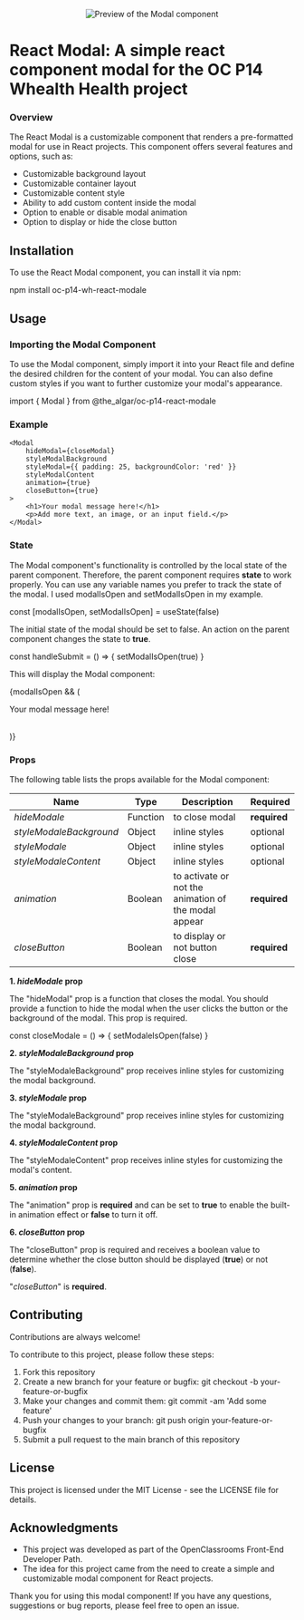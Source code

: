 <p align="center"><img src="https://github.com/The-algar/OC-P14-REACT-MODALE/blob/master/src/lib/components/assets/modale.JPG?raw=true" alt="Preview of the Modal component" /></p>

# React Modal: A simple react component modal for the OC P14 Whealth Health project

### Overview
The React Modal is a customizable component that renders a pre-formatted modal for use in React projects. This component offers several features and options, such as: 

<ul>
<li>Customizable background layout</li>
<li>Customizable container layout</li>
<li>Customizable content style</li>
<li>Ability to add custom content inside the modal</li>
<li>Option to enable or disable modal animation</li>
<li>Option to display or hide the close button</li>
</ul>

## Installation
To use the React Modal component, you can install it via npm:

npm install oc-p14-wh-react-modale

## Usage
### Importing the Modal Component
To use the Modal component, simply import it into your React file and define the desired children for the content of your modal. You can also define custom styles if you want to further customize your modal's appearance.

import { Modal } from @the_algar/oc-p14-react-modale

### Example
    <Modal
        hideModal={closeModal}
        styleModalBackground
        styleModal={{ padding: 25, backgroundColor: 'red' }}
        styleModalContent
        animation={true}
        closeButton={true}
    >
        <h1>Your modal message here!</h1>
        <p>Add more text, an image, or an input field.</p>
    </Modal>

### State
The Modal component's functionality is controlled by the local state of the parent component. Therefore, the parent component requires **state** to work properly. You can use any variable names you prefer to track the state of the modal. I used modalIsOpen and setModalIsOpen in my example.

  const [modalIsOpen, setModalIsOpen] = useState(false)

The initial state of the modal should be set to false. An action on the parent component changes the state to **true**.

const handleSubmit = () => {
    setModalIsOpen(true)
}

This will display the Modal component:

{modalIsOpen && (
    <Modal
        hideModal={closeModal}
        styleModalBackground
        styleModal
        styleModalContent
        animation={true}
        closeButton={true}
    >
        <p>Your modal message here!</p>	      
    </Modal>
)}

### Props

The following table lists the props available for the Modal component:

Name  | Type | Description | Required
------------- | ------------- | ------------- | ------------- 
*hideModale*  | Function | to close modal | **required**
*styleModaleBackground*  | Object | inline styles | optional
*styleModale*  | Object | inline styles | optional
*styleModaleContent*  | Object | inline styles | optional
*animation*  | Boolean | to activate or not the animation of the modal appear | **required**
*closeButton*  | Boolean | to display or not button close | **required**

**1. *hideModale* prop**

The "hideModal" prop is a function that closes the modal. You should provide a function to hide the modal when the user clicks the button or the background of the modal. This prop is required.

 const closeModale = () => {
        setModaleIsOpen(false)
     	}

 **2. *styleModaleBackground* prop**
 
 The "styleModaleBackground" prop receives inline styles for customizing the modal background.

 **3. *styleModale* prop**

 The "styleModaleBackground" prop receives inline styles for customizing the modal background.

**4. *styleModaleContent* prop**

The "styleModaleContent" prop receives inline styles for customizing the modal's content.

**5. *animation* prop**

The "animation" prop is **required** and can be set to **true** to enable the built-in animation effect or **false** to turn it off.

**6. *closeButton* prop**

The "closeButton" prop is required and receives a boolean value to determine whether the close button should be displayed (**true**) or not (**false**).

"*closeButton*" is **required**.

## Contributing
Contributions are always welcome!

To contribute to this project, please follow these steps:
<ol>
<li>Fork this repository</li>
<li>Create a new branch for your feature or bugfix: git checkout -b your-feature-or-bugfix</li>
<li>Make your changes and commit them: git commit -am 'Add some feature'</li>
<li>Push your changes to your branch: git push origin your-feature-or-bugfix</li>
<li>Submit a pull request to the main branch of this repository</li>
</ol>

## License
This project is licensed under the MIT License - see the LICENSE file for details.

## Acknowledgments
<ul>
<li>This project was developed as part of the OpenClassrooms Front-End Developer Path.</li>
<li>The idea for this project came from the need to create a simple and customizable modal component for React projects.</li>
</ul>
Thank you for using this modal component! If you have any questions, suggestions or bug reports, please feel free to open an issue.
